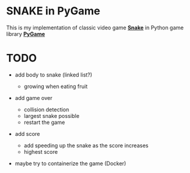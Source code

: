 # SNAKE in PyGame
This is my implementation of classic video game [**Snake**](https://en.wikipedia.org/wiki/Snake_(video_game_genre)) in Python game library [**PyGame**](https://pyga.me/)

# TODO
- add body to snake (linked list?)
  - growing when eating fruit
- add game over
  - collision detection
  - largest snake possible
  - restart the game
- add score
  - add speeding up the snake as the score increases
  - highest score


- maybe try to containerize the game (Docker)